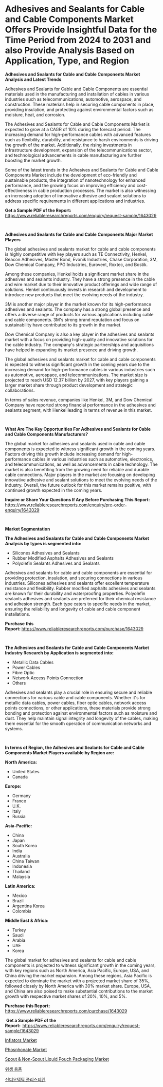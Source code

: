 <p><h1>Adhesives and Sealants for Cable and Cable Components Market Offers Provide Insightful Data for the Time Period from 2024 to 2031 and also Provide Analysis Based on Application, Type, and Region</h1></p><p><strong>Adhesives and Sealants for Cable and Cable Components Market Analysis and Latest Trends</strong></p>
<p><p>Adhesives and Sealants for Cable and Cable Components are essential materials used in the manufacturing and installation of cables in various industries such as telecommunications, automotive, aerospace, and construction. These materials help in securing cable components in place, providing insulation, and protecting against environmental factors such as moisture, heat, and corrosion.</p><p>The Adhesives and Sealants for Cable and Cable Components Market is expected to grow at a CAGR of 10% during the forecast period. The increasing demand for high-performance cables with advanced features such as flexibility, durability, and resistance to harsh environments is driving the growth of the market. Additionally, the rising investments in infrastructure development, expansion of the telecommunications sector, and technological advancements in cable manufacturing are further boosting the market growth.</p><p>Some of the latest trends in the Adhesives and Sealants for Cable and Cable Components Market include the development of eco-friendly and sustainable products, the integration of nanotechnology for enhanced performance, and the growing focus on improving efficiency and cost-effectiveness in cable production processes. The market is also witnessing an increasing adoption of innovative adhesive and sealant solutions to address specific requirements in different applications and industries.</p></p>
<p><strong>Get a Sample PDF of the Report:&nbsp;</strong> <a href="https://www.reliableresearchreports.com/enquiry/request-sample/1643029">https://www.reliableresearchreports.com/enquiry/request-sample/1643029</a></p>
<p>&nbsp;</p>
<p><strong>Adhesives and Sealants for Cable and Cable Components Major Market Players</strong></p>
<p><p>The global adhesives and sealants market for cable and cable components is highly competitive with key players such as TE Connectivity, Henkel, Beacon Adhesives, Master Bond, Evonik Industries, Chase Corporation, 3M, Dow Chemical Company, PPG Industries, Eurovent, Roxtec, and Bostik.</p><p>Among these companies, Henkel holds a significant market share in the adhesives and sealants industry. They have a strong presence in the cable and wire market due to their innovative product offerings and wide range of solutions. Henkel continuously invests in research and development to introduce new products that meet the evolving needs of the industry.</p><p>3M is another major player in the market known for its high-performance adhesives and sealants. The company has a strong global presence and offers a diverse range of products for various applications including cable and cable components. 3M's strong brand reputation and focus on sustainability have contributed to its growth in the market.</p><p>Dow Chemical Company is also a key player in the adhesives and sealants market with a focus on providing high-quality and innovative solutions for the cable industry. The company's strategic partnerships and acquisitions have helped in expanding its market presence and driving growth.</p><p>The global adhesives and sealants market for cable and cable components is expected to witness significant growth in the coming years due to the increasing demand for high-performance cables in various industries such as automotive, aerospace, and telecommunications. The market size is projected to reach USD 12.37 billion by 2027, with key players gaining a larger market share through product development and strategic collaborations.</p><p>In terms of sales revenue, companies like Henkel, 3M, and Dow Chemical Company have reported strong financial performance in the adhesives and sealants segment, with Henkel leading in terms of revenue in this market.</p></p>
<p>&nbsp;</p>
<p><strong>What Are The Key Opportunities For Adhesives and Sealants for Cable and Cable Components Manufacturers?</strong></p>
<p><p>The global market for adhesives and sealants used in cable and cable components is expected to witness significant growth in the coming years. Factors driving this growth include increasing demand for high-performance cables in various industries such as automotive, electronics, and telecommunications, as well as advancements in cable technology. The market is also benefiting from the growing need for reliable and durable cable connections. Major players in the market are focusing on developing innovative adhesive and sealant solutions to meet the evolving needs of the industry. Overall, the future outlook for this market remains positive, with continued growth expected in the coming years.</p></p>
<p><strong>Inquire or Share Your Questions If Any Before Purchasing This Report:</strong> <a href="https://www.reliableresearchreports.com/enquiry/pre-order-enquiry/1643029">https://www.reliableresearchreports.com/enquiry/pre-order-enquiry/1643029</a></p>
<p>&nbsp;</p>
<p><strong>Market Segmentation</strong></p>
<p><strong>The Adhesives and Sealants for Cable and Cable Components Market Analysis by types is segmented into:</strong></p>
<p><ul><li>Silicones Adhesives and Sealants</li><li>Rubber Modified Asphalts Adhesives and Sealants</li><li>Polyolefin Sealants Adhesives and Sealants</li></ul></p>
<p><p>Adhesives and sealants for cable and cable components are essential for providing protection, insulation, and securing connections in various industries. Silicones adhesives and sealants offer excellent temperature resistance and flexibility. Rubber modified asphalts adhesives and sealants are known for their durability and waterproofing properties. Polyolefin sealants adhesives and sealants are preferred for their chemical resistance and adhesion strength. Each type caters to specific needs in the market, ensuring the reliability and longevity of cable and cable component installations.</p></p>
<p><strong>Purchase this Report:&nbsp;</strong><a href="https://www.reliableresearchreports.com/purchase/1643029">https://www.reliableresearchreports.com/purchase/1643029</a></p>
<p>&nbsp;</p>
<p><strong>The Adhesives and Sealants for Cable and Cable Components Market Industry Research by Application is segmented into:</strong></p>
<p><ul><li>Metallic Data Cables</li><li>Power Cables</li><li>Fibre Optic</li><li>Network Access Points Connection</li><li>Others</li></ul></p>
<p><p>Adhesives and sealants play a crucial role in ensuring secure and reliable connections for various cable and cable components. Whether it's for metallic data cables, power cables, fiber optic cables, network access points connections, or other applications, these materials provide strong bonding and protection against environmental factors such as moisture and dust. They help maintain signal integrity and longevity of the cables, making them essential for the smooth operation of communication networks and systems.</p></p>
<p>&nbsp;</p>
<p><strong>In terms of Region, the Adhesives and Sealants for Cable and Cable Components Market Players available by Region are:</strong></p>
<p>
    <p> <strong> North America: </strong>
        <ul>
            <li>United States</li>
            <li>Canada</li>
        </ul>
        </p> 
    <p> <strong> Europe: </strong>
        <ul>
            <li>Germany</li>
            <li>France</li>
            <li>U.K.</li>
            <li>Italy</li>
            <li>Russia</li>
        </ul>
        </p> 
    <p> <strong> Asia-Pacific: </strong>
        <ul>
            <li>China</li>
            <li>Japan</li>
            <li>South Korea</li>
            <li>India</li>
            <li>Australia</li>
            <li>China Taiwan</li>
            <li>Indonesia</li>
            <li>Thailand</li>
            <li>Malaysia</li>
        </ul>
        </p> 
    <p> <strong> Latin America: </strong>
        <ul>
            <li>Mexico</li>
            <li>Brazil</li>
            <li>Argentina Korea</li>
            <li>Colombia</li>
        </ul>
        </p> 
    <p> <strong> Middle East & Africa: </strong>
        <ul>
            <li>Turkey</li>
            <li>Saudi</li>
            <li>Arabia</li>
            <li>UAE</li>
            <li>Korea</li>
        </ul>
    </p>
    </p>
<p><p>The global market for adhesives and sealants for cable and cable components is projected to witness significant growth in the coming years, with key regions such as North America, Asia Pacific, Europe, USA, and China driving the market expansion. Among these regions, Asia Pacific is expected to dominate the market with a projected market share of 35%, followed closely by North America with 30% market share. Europe, USA, and China are also poised to make substantial contributions to the market growth with respective market shares of 20%, 10%, and 5%.</p></p>
<p><strong>Purchase this Report: </strong><a href="https://www.reliableresearchreports.com/purchase/1643029">https://www.reliableresearchreports.com/purchase/1643029</a></p>
<p>&nbsp;<strong>Get a Sample PDF of the Report:&nbsp;&nbsp;</strong><a href="https://www.reliableresearchreports.com/enquiry/request-sample/1643029">https://www.reliableresearchreports.com/enquiry/request-sample/1643029</a></p>
<p><strong></strong></p>
<p><p><a href="https://view.publitas.com/reportprime-1/inflators-market-provides-a-comprehensive-analysis-including-a-macro-overview-of-the-market-as-well-as-micro-details-such-as-market-size-and-competitive-landscape/">Inflators Market</a></p><p><a href="https://view.publitas.com/reportprime-1/insights-into-phosphonate-market-size-analysing-market-share-trends-and-growth-from-2024-to-2031/">Phosphonate Market</a></p><p><a href="https://simplistic-meeting-7ee.notion.site/Spout-Non-Spout-Liquid-Pouch-Packaging-Market-Research-Report-Provides-Critical-Insights-that-can--ccb7879dbb1b41b4bacce06b1efde0bc">Spout & Non-Spout Liquid Pouch Packaging Market</a></p><p><a href="https://medium.com/@nenonashellislykjm8ga7ctt35a/%EC%9C%84%EC%83%9D%EC%9A%A9%ED%92%88-%EC%8B%9C%EC%9E%A5-%EC%84%B1%EA%B3%B5%EC%A0%81%EC%9D%B8-%EB%B9%84%EC%A6%88%EB%8B%88%EC%8A%A4-%EC%A0%84%EB%9E%B5%EC%9D%98-%EC%97%B4%EC%87%A0-2031%EB%85%84%EA%B9%8C%EC%A7%80-%EC%98%88%EC%83%81-0a344aa50959">위생 용품</a></p><p><a href="https://medium.com/@nenonashellislykjm8ga7ctt35a/%EC%8B%9C%EB%94%94%EC%98%A4-%ED%83%9D%ED%8B%B1-%ED%8F%B4%EB%A6%AC%EC%8A%A4%ED%85%8C%EC%9D%B8-%EC%8B%9C%EC%9E%A5-2031%EB%85%84%EA%B9%8C%EC%A7%80%EC%9D%98-%EC%84%B1%EA%B3%B5%EC%A0%81%EC%9D%B8-%EB%B9%84%EC%A6%88%EB%8B%88%EC%8A%A4-%EC%A0%84%EB%9E%B5-%EC%98%88%EC%B8%A1%EC%9D%84-%EC%9C%84%ED%95%9C-%EC%97%B4%EC%87%A0-ec6c7cf2b924">신디오택틱 폴리스티렌</a></p></p>